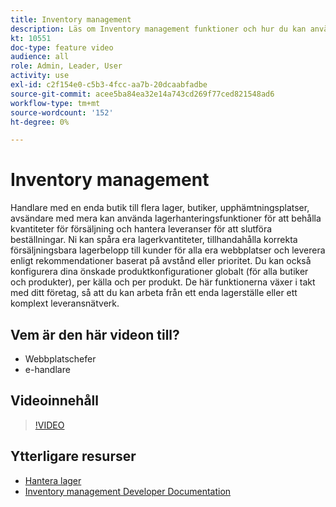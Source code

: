 ```yaml
---
title: Inventory management
description: Läs om Inventory management funktioner och hur du kan använda dem för att arbeta från ett enda lagerställe eller ett komplext leveransnätverk.
kt: 10551
doc-type: feature video
audience: all
role: Admin, Leader, User
activity: use
exl-id: c2f154e0-c5b3-4fcc-aa7b-20dcaabfadbe
source-git-commit: acee5ba84ea32e14a743cd269f77ced821548ad6
workflow-type: tm+mt
source-wordcount: '152'
ht-degree: 0%

---
```


# Inventory management

Handlare med en enda butik till flera lager, butiker, upphämtningsplatser, avsändare med mera kan använda lagerhanteringsfunktioner för att behålla kvantiteter för försäljning och hantera leveranser för att slutföra beställningar. Ni kan spåra era lagerkvantiteter, tillhandahålla korrekta försäljningsbara lagerbelopp till kunder för alla era webbplatser och leverera enligt rekommendationer baserat på avstånd eller prioritet. Du kan också konfigurera dina önskade produktkonfigurationer globalt (för alla butiker och produkter), per källa och per produkt. De här funktionerna växer i takt med ditt företag, så att du kan arbeta från ett enda lagerställe eller ett komplext leveransnätverk.

## Vem är den här videon till?

- Webbplatschefer
- e-handlare

## Videoinnehåll

>[!VIDEO](https://video.tv.adobe.com/v/343748?quality=12&learn=on)

## Ytterligare resurser

- [Hantera lager](https://docs.magento.com/user-guide/catalog/inventory-management.html)
- [Inventory management Developer Documentation](https://devdocs.magento.com/guides/v2.4/inventory/index.html)
